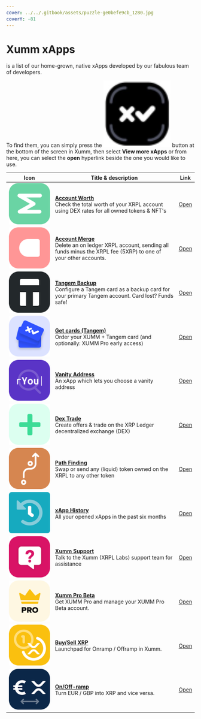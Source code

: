 ```yaml
---
cover: ../../.gitbook/assets/puzzle-ge0befe9cb_1280.jpg
coverY: -81
---
```


# Xumm xApps

&#x20;is a list of our home-grown, native xApps developed by our fabulous team of developers.

To find them, you can simply press the <img src="../../.gitbook/assets/Xumm Home Screen Button" alt="" data-size="line"> button at the bottom of the screen in Xumm, then select **View more xApps** or from here, you can select the **open** hyperlink beside the one you would like to use.

| Icon                                               | Title & description                                                                                                                                                                                                                     | Link                                                    |
| -------------------------------------------------- | --------------------------------------------------------------------------------------------------------------------------------------------------------------------------------------------------------------------------------------- | ------------------------------------------------------- |
| ![](<../../.gitbook/assets/image (5) (1).png>)     | <p><strong></strong><a href="account-worth.md"><strong>Account Worth</strong></a><strong></strong><br><strong></strong>Check the total worth of your XRPL account using DEX rates for all owned tokens &#x26; NFT's</p>                 | [Open](https://xumm.app/detect/xapp:xumm.accountworth)  |
| ![](<../../.gitbook/assets/image (4).png>)         | <p><strong></strong><a href="account-merge.md"><strong>Account Merge</strong></a><strong></strong><br><strong></strong>Delete an on ledger XRPL account, sending all funds minus the XRPL fee (5XRP) to one of your other accounts.</p> | [Open](https://xumm.app/detect/xapp:xumm.accountmerge)  |
| ![](<../../.gitbook/assets/image (3) (1).png>)     | <p><strong></strong><a href="tangem-backup.md"><strong>Tangem Backup</strong></a><strong></strong><br><strong></strong>Configure a Tangem card as a backup card for your primary Tangem account. Card lost? Funds safe!</p>             | [Open](https://xumm.app/detect/xapp:xumm.tangem-backup) |
| ![](<../../.gitbook/assets/image (2) (2) (1).png>) | <p><strong></strong><a href="get-cards-tangem.md"><strong>Get cards (Tangem)</strong></a><strong></strong><br><strong></strong>Order your XUMM + Tangem card (and optionally: XUMM Pro early access)</p>                                | [Open](https://xumm.app/detect/xapp:xumm.tangem-order)  |
| ![](<../../.gitbook/assets/image (6).png>)         | <p><strong></strong><a href="vanity-address.md"><strong>Vanity Address</strong></a><strong></strong><br><strong></strong>An xApp which lets you choose a vanity address</p>                                                             | [Open](https://xumm.app/detect/xapp:xumm.vanity)        |
| ![](<../../.gitbook/assets/image (1) (2) (1).png>) | <p><strong></strong><a href="dex-trade.md"><strong>Dex Trade</strong></a><strong></strong><br><strong></strong>Create offers &#x26; trade on the XRP Ledger decentralized exchange (DEX)</p>                                            | [Open](https://xumm.app/detect/xapp:xumm.dex)           |
| ![](<../../.gitbook/assets/image (2) (2).png>)     | <p><strong></strong><a href="path-finding.md"><strong>Path Finding</strong></a><strong></strong><br><strong></strong>Swap or send any (liquid) token owned on the XRPL to any other token</p>                                           | [Open](https://xumm.app/detect/xapp:xumm.pathfinding)   |
| ![](<../../.gitbook/assets/image (7).png>)         | <p><strong></strong><a href="xapp-history.md"><strong>xApp History</strong></a><strong></strong><br><strong></strong>All your opened xApps in the past six months</p>                                                                   | [Open](https://xumm.app/detect/xapp:xumm.history)       |
| ![](<../../.gitbook/assets/image (8) (1).png>)     | <p><strong></strong><a href="xumm-support.md"><strong>Xumm Support</strong></a><strong></strong><br><strong></strong>Talk to the Xumm (XRPL Labs) support team for assistance</p>                                                       | [Open](https://xumm.app/detect/xapp:xumm.support)       |
| ![](<../../.gitbook/assets/image (10).png>)        | <p><strong></strong><a href="xumm-pro-beta.md"><strong>Xumm Pro Beta</strong></a><strong></strong><br><strong></strong>Get XUMM Pro and manage your XUMM Pro Beta account.</p>                                                          | [Open](https://xumm.app/detect/xapp:xumm.pro-beta)      |
| ![](<../../.gitbook/assets/image (2) (3).png>)     | <p><strong></strong><a href="buy-sell-xrp/"><strong>Buy/Sell XRP</strong></a><strong></strong><br><strong></strong>Launchpad for Onramp / Offramp in Xumm.</p>                                                                          | [Open](https://xumm.app/detect/xapp:xumm.buysellxrp)    |
| ![](<../../.gitbook/assets/image (9) (1).png>)     | <p><strong></strong><a href="../../xumm-pro-beta/features-of-pro/on-off-ramp/"><strong>On/Off-ramp</strong></a><strong></strong><br><strong></strong>Turn EUR / GBP into XRP and vice versa.</p>                                        | [Open](https://xumm.app/detect/xapp:xumm.onofframp)     |

